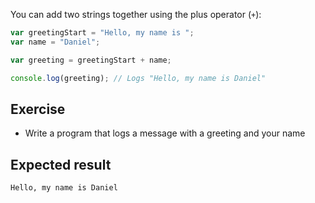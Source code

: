 You can add two strings together using the plus operator (`+`):

```js
var greetingStart = "Hello, my name is ";
var name = "Daniel";

var greeting = greetingStart + name;

console.log(greeting); // Logs "Hello, my name is Daniel"
```

## Exercise

* Write a program that logs a message with a greeting and your name

## Expected result

```
Hello, my name is Daniel
```
